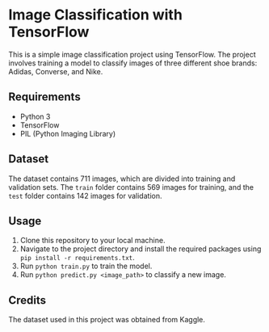 # Image Classification with TensorFlow

This is a simple image classification project using TensorFlow. The project involves training a model to classify images of three different shoe brands: Adidas, Converse, and Nike.

## Requirements
- Python 3
- TensorFlow
- PIL (Python Imaging Library)

## Dataset
The dataset contains 711 images, which are divided into training and validation sets. The `train` folder contains 569 images for training, and the `test` folder contains 142 images for validation.

## Usage
1. Clone this repository to your local machine.
2. Navigate to the project directory and install the required packages using `pip install -r requirements.txt`.
3. Run `python train.py` to train the model.
4. Run `python predict.py <image_path>` to classify a new image.

## Credits
The dataset used in this project was obtained from Kaggle.
